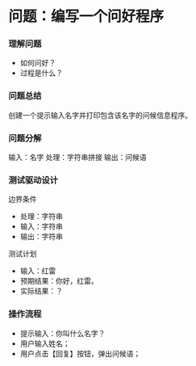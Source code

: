 # 问题：编写一个问好程序

### 理解问题
- 如何问好？
- 过程是什么？

### 问题总结
创建一个提示输入名字并打印包含该名字的问候信息程序。

### 问题分解
输入：名字
处理：字符串拼接
输出：问候语

### 测试驱动设计

边界条件
- 处理：字符串
- 输入：字符串
- 输出：字符串

测试计划
- 输入：红雷
- 预期结果：你好，红雷。
- 实际结果：？


### 操作流程

- 提示输入：你叫什么名字？
- 用户输入姓名；
- 用户点击【回复】按钮，弹出问候语；
